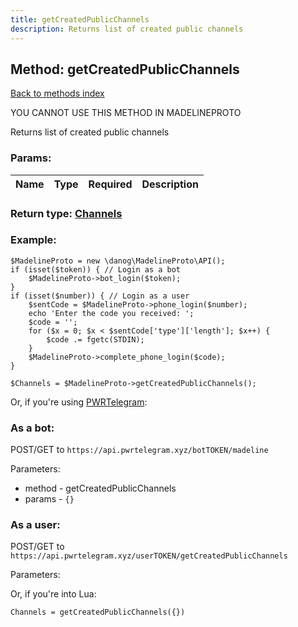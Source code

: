 ```yaml
---
title: getCreatedPublicChannels
description: Returns list of created public channels
---
```

## Method: getCreatedPublicChannels  
[Back to methods index](index.md)


YOU CANNOT USE THIS METHOD IN MADELINEPROTO


Returns list of created public channels

### Params:

| Name     |    Type       | Required | Description |
|----------|:-------------:|:--------:|------------:|


### Return type: [Channels](../types/Channels.md)

### Example:


```
$MadelineProto = new \danog\MadelineProto\API();
if (isset($token)) { // Login as a bot
    $MadelineProto->bot_login($token);
}
if (isset($number)) { // Login as a user
    $sentCode = $MadelineProto->phone_login($number);
    echo 'Enter the code you received: ';
    $code = '';
    for ($x = 0; $x < $sentCode['type']['length']; $x++) {
        $code .= fgetc(STDIN);
    }
    $MadelineProto->complete_phone_login($code);
}

$Channels = $MadelineProto->getCreatedPublicChannels();
```

Or, if you're using [PWRTelegram](https://pwrtelegram.xyz):

### As a bot:

POST/GET to `https://api.pwrtelegram.xyz/botTOKEN/madeline`

Parameters:

* method - getCreatedPublicChannels
* params - `{}`



### As a user:

POST/GET to `https://api.pwrtelegram.xyz/userTOKEN/getCreatedPublicChannels`

Parameters:




Or, if you're into Lua:

```
Channels = getCreatedPublicChannels({})
```


